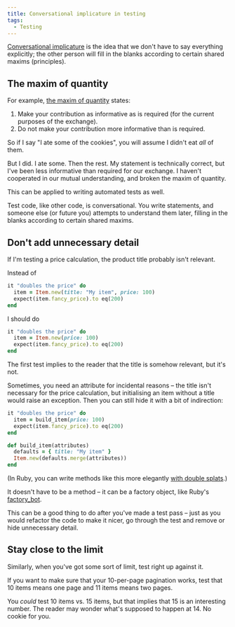 ```yaml
---
title: Conversational implicature in testing
tags:
  - Testing
---
```


[Conversational implicature](https://en.wikipedia.org/wiki/Implicature) is the idea that we don't have to say everything explicitly; the other person will fill in the blanks according to certain shared maxims (principles).

## The maxim of quantity

For example, [the maxim of quantity](https://en.wikipedia.org/wiki/Cooperative_principle#Maxim_of_quantity) states:

1. Make your contribution as informative as is required (for the current purposes of the exchange).
2. Do not make your contribution more informative than is required.

So if I say "I ate some of the cookies", you will assume I didn't eat *all* of them.

But I did. I ate some. Then the rest. My statement is technically correct, but I've been less informative than required for our exchange. I haven't cooperated in our mutual understanding, and broken the maxim of quantity.

This can be applied to writing automated tests as well.

Test code, like other code, is conversational. You write statements, and someone else (or future you) attempts to understand them later, filling in the blanks according to certain shared maxims.


## Don't add unnecessary detail

If I'm testing a price calculation, the product title probably isn't relevant.

Instead of

``` ruby
it "doubles the price" do
  item = Item.new(title: "My item", price: 100)
  expect(item.fancy_price).to eq(200)
end
```

I should do

``` ruby
it "doubles the price" do
  item = Item.new(price: 100)
  expect(item.fancy_price).to eq(200)
end
```

The first test implies to the reader that the title is somehow relevant, but it's not.

Sometimes, you need an attribute for incidental reasons – the title isn't necessary for the price calculation, but initialising an item without a title would raise an exception. Then you can still hide it with a bit of indirection:

``` ruby
it "doubles the price" do
  item = build_item(price: 100)
  expect(item.fancy_price).to eq(200)
end

def build_item(attributes)
  defaults = { title: "My item" }
  Item.new(defaults.merge(attributes))
end
```

(In Ruby, you can write methods like this more elegantly [with double splats](/2017/02/double-splat-to-merge-hashes/).)

It doesn't have to be a method – it can be a factory object, like Ruby's [factory_bot](https://github.com/thoughtbot/factory_bot).

This can be a good thing to do after you've made a test pass – just as you would refactor the code to make it nicer, go through the test and remove or hide unnecessary detail.


## Stay close to the limit

Similarly, when you've got some sort of limit, test right up against it.

If you want to make sure that your 10-per-page pagination works, test that 10 items means one page and 11 items means two pages.

You *could* test 10 items vs. 15 items, but that implies that 15 is an interesting number. The reader may wonder what's supposed to happen at 14. No cookie for you.

